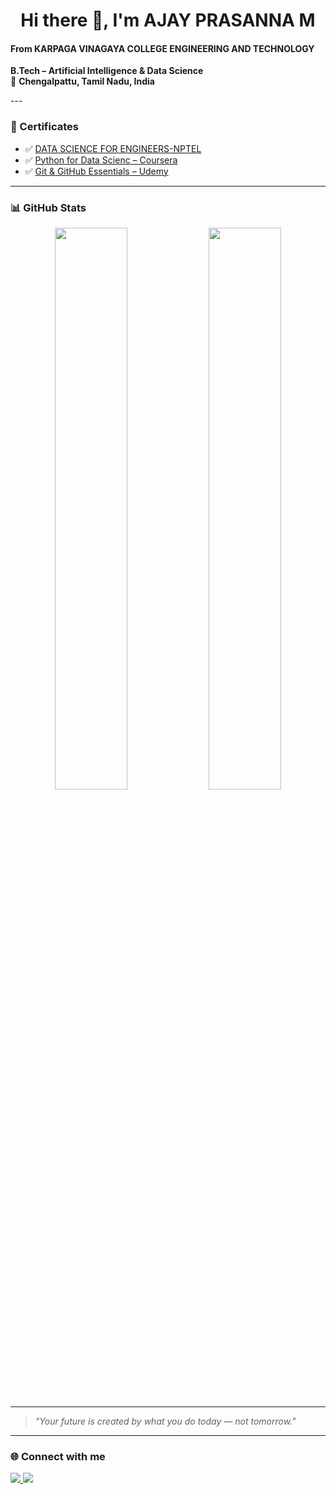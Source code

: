 <h1 align="center">Hi there 👋, I'm AJAY PRASANNA M</h1>
<h4 align="left">From KARPAGA VINAGAYA COLLEGE ENGINEERING AND TECHNOLOGY</h3>
<p align="left">
   <strong>B.Tech – Artificial Intelligence & Data Science</strong><br>
  📍 <strong>Chengalpattu, Tamil Nadu, India</strong>
</p>
---

### 📜 Certificates

- ✅ [DATA SCIENCE FOR ENGINEERS-NPTEL](https://github.com/ajayprasanna2005/NPTEL/blob/main/DATA%20SCIENCE%20FOR%20ENGINEERS-AJAY%20PRASANNA%20M.pdf)
- ✅ [Python for Data Scienc – Coursera](#)
- ✅ [Git & GitHub Essentials – Udemy](#)

---

### 📊 GitHub Stats
<p align="center">
  <img src="https://github-readme-stats.vercel.app/api?username=ajayprasannam&show_icons=true&theme=radical" width="48%" />
  <img src="https://github-readme-streak-stats.herokuapp.com/?user=ajayprasannam&theme=radical" width="48%" />
</p>

---

> *"Your future is created by what you do today — not tomorrow."*



---

### 🌐 Connect with me
<p align="left">
  <a href="https://www.linkedin.com/in/ajay-prasanna-mohan-557771290" target="_blank">
    <img src="https://img.shields.io/badge/-LinkedIn-blue?style=for-the-badge&logo=Linkedin&logoColor=white">
  </a>
  <a href="https://www.instagram.com/ajax_____._/" target="_blank">
    <img src="https://img.shields.io/badge/-Instagram-E4405F?style=for-the-badge&logo=Instagram&logoColor=white">
  </a>
</p>
